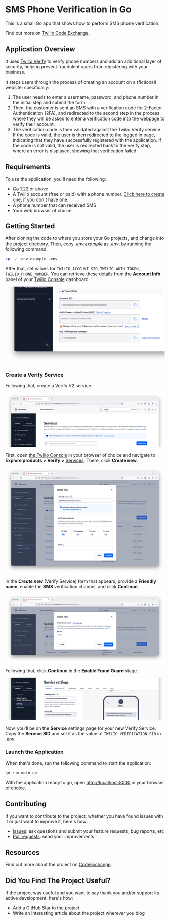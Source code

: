 # SMS Phone Verification in Go

This is a small Go app that shows how to perform SMS phone verification.

Find out more on [Twilio Code Exchange][code-exchange-url].

## Application Overview

It uses [Twilio Verify][twilio-verify-url] to verify phone numbers and add an additional layer of security, helping prevent fraudulent users from registering with your business.

It steps users through the process of creating an account on a (fictional) website; specifically:

1. The user needs to enter a username, password, and phone number in the initial step and submit the form.
1. Then, the customer is sent an SMS with a verification code for 2-Factor Authentication (2FA), and redirected to the second step in the process where they will be asked to enter a verification code into the webpage to verify their account.
1. The verification code is then validated against the Twilio Verify service.
  If the code is valid, the user is then redirected to the logged in page, indicating that they have successfully registered with the application.
  If the code is not valid, the user is redirected back to the verify step, where an error is displayed, showing that verification failed.

## Requirements

To use the application, you'll need the following:

- [Go][go-download-url] 1.22 or above
- A Twilio account (free or paid) with a phone number. [Click here to create one][twilio-referral-url], if you don't have one.
- A phone number that can received SMS
- Your web browser of choice

## Getting Started

After cloning the code to where you store your Go projects, and change into the project directory.
Then, copy _.env.example_ as _.env_, by running the following command:

```bash
cp -v .env.example .env
```

After that, set values for `TWILIO_ACCOUNT_SID`, `TWILIO_AUTH_TOKEN`, `TWILIO_PHONE_NUMBER`.
You can retrieve these details from the **Account Info** panel of your [Twilio Console][twilio-console-url] dashboard.

![A screenshot of the Account Info panel in the Twilio Console dashboard. It shows three fields: Account SID, Auth Token, and "My Twilio phone number", where Account SID and "My Twilio phone number" are redacted.](docs/images/twilio-console-account-info-panel.png)

### Create a Verify Service

Following that, create a Verify V2 service.

![The Verify V2 services page in the Twilio Console](./docs/images/twilio-verify-services.png)

First, open [the Twilio Console][twilio-console-url] in your browser of choice and navigate to **Explore products > Verify >** [Services][twilio-console-verify-services-url].
There, click **Create new**.

![The initial form for creating a Verify V2 service in the Twilio Console](./docs/images/create-twilio-verify-service-step-one.png)

In the **_Create new_** (Verify Service) form that appears, provide a **Friendly name**, enable the **SMS** verification channel, and click **Continue**.

![The Enable Fraud Guard stage of creating a new Verify V2 service in the Twilio Console](./docs/images/create-twilio-verify-service-step-two.png)

Following that, click **Continue** in the **Enable Fraud Guard** stage.

![The settings page of a Verify V2 service in the Twilio Console](./docs/images/twilio-verify-service-settings.png)

Now, you'll be on the **Service** settings page for your new Verify Service.
Copy the **Service SID** and set it as the value of `TWILIO_VERIFICATION_SID` in _.env_.

### Launch the Application

When that's done, run the following command to start the application:

```php
go run main.go
```

With the application ready to go, open <http://localhost:8000> in your browser of choice.

## Contributing

If you want to contribute to the project, whether you have found issues with it or just want to improve it, here's how:

- [Issues][github-issues-url]: ask questions and submit your feature requests, bug reports, etc
- [Pull requests][github-pr-url]: send your improvements

## Resources

Find out more about the project on [CodeExchange][code-exchange-url].

## Did You Find The Project Useful?

If the project was useful and you want to say thank you and/or support its active development, here's how:

- Add a GitHub Star to the project
- Write an interesting article about the project wherever you blog

[code-exchange-url]: https://www.twilio.com/code-exchange/sms-phone-verification
[go-download-url]: https://go.dev/doc/install
[twilio-console-url]: https://console.twilio.com/
[twilio-referral-url]: http://www.twilio.com/referral/QlBtVJ
[twilio-verify-url]: https://www.twilio.com/docs/verify
[github-issues-url]: https://github.com/settermjd/sms-phone-verification-go/issues
[github-pr-url]: https://github.com/settermjd/sms-phone-verification-go/pulls
[twilio-console-verify-services-url]: https://console.twilio.com/us1/develop/verify/services
